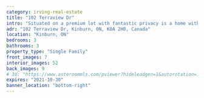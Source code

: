 ```yaml
---
category: irving-real-estate
title: "102 Terraview Dr"
intro: "Situated on a premium lot with fantastic privacy is a home with an enviable configuration and kept in pristine condition by the current owners."
adr: "102 Terraview Dr, Kinburn, ON, K0A 2H0, Canada"
location: "Kinburn, ON"
bedrooms: 3
bathrooms: 3
property_type: "Single Family"
front_images: 7
interior_images: 52
back_images: 9
# 3d: "https://www.asteroommls.com/pviewer?hideleadgen=1&autorotation=1&defaultviewdollhouse=0&showdollhousehotspot=1&stopbgaudio=1&autonav=0&token=rQjZCJjWb02Pqcp9rg1vtw"
expires: "2021-10-30"
banner_location: "bottom-right"
---
```

